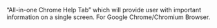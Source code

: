 “All-in-one Chrome Help Tab” which will provide user with important information on a single screen.
For Google Chrome/Chromium Browser.
